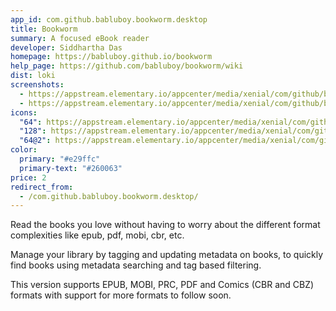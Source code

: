 ```yaml
---
app_id: com.github.babluboy.bookworm.desktop
title: Bookworm
summary: A focused eBook reader
developer: Siddhartha Das
homepage: https://babluboy.github.io/bookworm
help_page: https://github.com/babluboy/bookworm/wiki
dist: loki
screenshots:
  - https://appstream.elementary.io/appcenter/media/xenial/com/github/babluboy.bookworm.desktop/0150C4B83CCAD9897F76147ED4407A6A/screenshots/image-1_orig.png
  - https://appstream.elementary.io/appcenter/media/xenial/com/github/babluboy.bookworm.desktop/0150C4B83CCAD9897F76147ED4407A6A/screenshots/image-2_orig.png
icons:
  "64": https://appstream.elementary.io/appcenter/media/xenial/com/github/babluboy.bookworm.desktop/0150C4B83CCAD9897F76147ED4407A6A/icons/64x64/com.github.babluboy.bookworm_com.github.babluboy.bookworm.png
  "128": https://appstream.elementary.io/appcenter/media/xenial/com/github/babluboy.bookworm.desktop/0150C4B83CCAD9897F76147ED4407A6A/icons/128x128/com.github.babluboy.bookworm_com.github.babluboy.bookworm.png
  "64@2": https://appstream.elementary.io/appcenter/media/xenial/com/github/babluboy.bookworm.desktop/0150C4B83CCAD9897F76147ED4407A6A/icons/64x64@2/com.github.babluboy.bookworm_com.github.babluboy.bookworm.png
color:
  primary: "#e29ffc"
  primary-text: "#260063"
price: 2
redirect_from:
  - /com.github.babluboy.bookworm.desktop/
---
```


<p>Read the books you love without having to worry about the different format complexities like epub, pdf, mobi, cbr, etc.</p>
<p>Manage your library by tagging and updating metadata on books, to quickly find books using metadata searching and tag based filtering.</p>
<p>This version supports EPUB, MOBI, PRC, PDF and Comics (CBR and CBZ) formats with support for more formats to follow soon.</p>